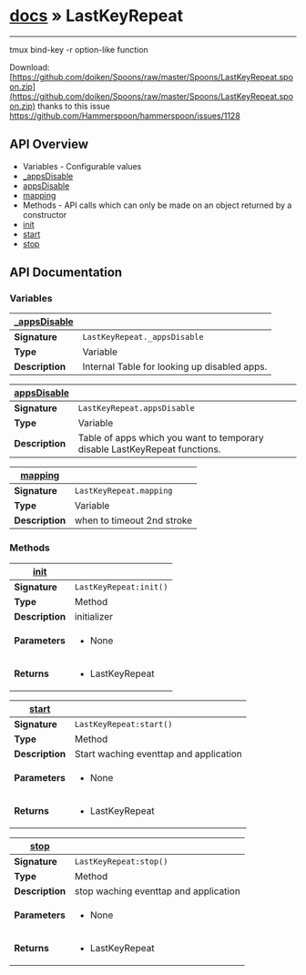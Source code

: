 # [docs](index.md) » LastKeyRepeat
---

tmux bind-key -r option-like function

Download: [https://github.com/doiken/Spoons/raw/master/Spoons/LastKeyRepeat.spoon.zip](https://github.com/doiken/Spoons/raw/master/Spoons/LastKeyRepeat.spoon.zip)
thanks to this issue
https://github.com/Hammerspoon/hammerspoon/issues/1128

## API Overview
* Variables - Configurable values
 * [_appsDisable](#_appsDisable)
 * [appsDisable](#appsDisable)
 * [mapping](#mapping)
* Methods - API calls which can only be made on an object returned by a constructor
 * [init](#init)
 * [start](#start)
 * [stop](#stop)

## API Documentation

### Variables

| [_appsDisable](#_appsDisable)         |                                                                                     |
| --------------------------------------------|-------------------------------------------------------------------------------------|
| **Signature**                               | `LastKeyRepeat._appsDisable`                                                                    |
| **Type**                                    | Variable                                                                     |
| **Description**                             | Internal Table for looking up disabled apps.                                                                     |

| [appsDisable](#appsDisable)         |                                                                                     |
| --------------------------------------------|-------------------------------------------------------------------------------------|
| **Signature**                               | `LastKeyRepeat.appsDisable`                                                                    |
| **Type**                                    | Variable                                                                     |
| **Description**                             | Table of apps which you want to temporary disable LastKeyRepeat functions.                                                                     |

| [mapping](#mapping)         |                                                                                     |
| --------------------------------------------|-------------------------------------------------------------------------------------|
| **Signature**                               | `LastKeyRepeat.mapping`                                                                    |
| **Type**                                    | Variable                                                                     |
| **Description**                             | when to timeout 2nd stroke                                                                     |

### Methods

| [init](#init)         |                                                                                     |
| --------------------------------------------|-------------------------------------------------------------------------------------|
| **Signature**                               | `LastKeyRepeat:init()`                                                                    |
| **Type**                                    | Method                                                                     |
| **Description**                             | initializer                                                                     |
| **Parameters**                              | <ul><li>None</li></ul> |
| **Returns**                                 | <ul><li>LastKeyRepeat</li></ul>          |

| [start](#start)         |                                                                                     |
| --------------------------------------------|-------------------------------------------------------------------------------------|
| **Signature**                               | `LastKeyRepeat:start()`                                                                    |
| **Type**                                    | Method                                                                     |
| **Description**                             | Start waching eventtap and application                                                                     |
| **Parameters**                              | <ul><li>None</li></ul> |
| **Returns**                                 | <ul><li>LastKeyRepeat</li></ul>          |

| [stop](#stop)         |                                                                                     |
| --------------------------------------------|-------------------------------------------------------------------------------------|
| **Signature**                               | `LastKeyRepeat:stop()`                                                                    |
| **Type**                                    | Method                                                                     |
| **Description**                             | stop waching eventtap and application                                                                     |
| **Parameters**                              | <ul><li>None</li></ul> |
| **Returns**                                 | <ul><li>LastKeyRepeat</li></ul>          |

